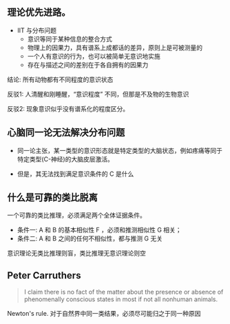 ## 理论优先进路。

- IIT 与分布问题
    - 意识等同于某种信息的整合方式
    - 物理上的因果力，具有谱系上成都话的差异，原则上是可被测量的
    - 一个人有意识的行为，也可以被简单无意识地实施
    - 存在与描述之间的差别在于各自拥有的因果力
    
结论: 所有动物都有不同程度的意识状态

反驳1: 人清醒和刚睡醒，“意识程度” 不同，但那是不及物的生物意识

反驳2: 现象意识似乎没有谱系化的程度区分。

## 心脑同一论无法解决分布问题

- 同一论主张，某一类型的意识形态就是特定类型的大脑状态，例如疼痛等同于特定类型(C-神经)的大脑皮层激活。

- 但是，其无法找到满足意识条件的 C 是什么

## 什么是可靠的类比脱离

一个可靠的类比推理，必须满足两个全体证据条件。
- 条件一: A 和 B 的基本相似性 F ，必须和推测相似性 G 相关；
- 条件二: A 和 B 之间的任何不相似性，都与推测 G 无关

意识理论无类比推理则盲，类比推理无意识理论则空

## Peter Carruthers

> I claim there is no fact of the matter about the presence or absence of phenomenally conscious states in most if not all nonhuman animals. 

Newton's rule.
对于自然界中同一类结果，必须尽可能归之于同一种原因